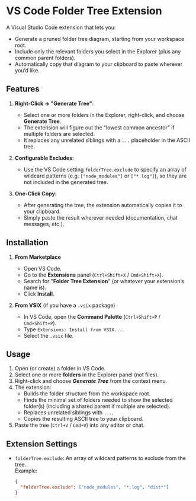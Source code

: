 # VS Code Folder Tree Extension

A Visual Studio Code extension that lets you:

- Generate a pruned folder tree diagram, starting from your workspace root.
- Include only the relevant folders you select in the Explorer (plus any common parent folders).
- Automatically copy that diagram to your clipboard to paste wherever you’d like.

## Features

1. **Right-Click → "Generate Tree"**:
   - Select one or more folders in the Explorer, right-click, and choose **Generate Tree**.
   - The extension will figure out the “lowest common ancestor” if multiple folders are selected.
   - It replaces any unrelated siblings with a `...` placeholder in the ASCII tree.

2. **Configurable Excludes**:
   - Use the VS Code setting `folderTree.exclude` to specify an array of wildcard patterns (e.g. `["node_modules"]` or `["*.log"]`), so they are not included in the generated tree.

3. **One-Click Copy**:
   - After generating the tree, the extension automatically copies it to your clipboard.
   - Simply paste the result wherever needed (documentation, chat messages, etc.).

## Installation

1. **From Marketplace**  
   - Open VS Code.
   - Go to the **Extensions** panel (`Ctrl+Shift+X` / `Cmd+Shift+X`).
   - Search for "**Folder Tree Extension**" (or whatever your extension’s name is).
   - Click **Install**.

2. **From VSIX** (if you have a `.vsix` package)  
   - In VS Code, open the **Command Palette** (`Ctrl+Shift+P` / `Cmd+Shift+P`).
   - Type `Extensions: Install from VSIX...`.
   - Select the `.vsix` file.

## Usage

1. Open (or create) a folder in VS Code.
2. Select one or more **folders** in the Explorer panel (not files).
3. Right-click and choose **_Generate Tree_** from the context menu.
4. The extension:
   - Builds the folder structure from the workspace root.
   - Finds the minimal set of folders needed to show the selected folder(s) (including a shared parent if multiple are selected).
   - Replaces unrelated siblings with `...`.
   - Copies the resulting ASCII tree to your clipboard.
5. Paste the tree (`Ctrl+V` / `Cmd+V`) into any editor or chat.

## Extension Settings

- `folderTree.exclude`: An array of wildcard patterns to exclude from the tree.  
  Example:
  ```json
  {
    "folderTree.exclude": ["node_modules", "*.log", "dist*"]
  }

